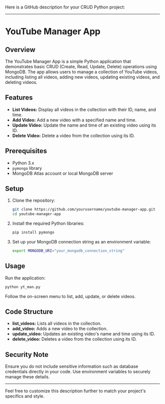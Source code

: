 Here is a GitHub description for your CRUD Python project:

---

# YouTube Manager App

## Overview

The YouTube Manager App is a simple Python application that demonstrates basic CRUD (Create, Read, Update, Delete) operations using MongoDB. The app allows users to manage a collection of YouTube videos, including listing all videos, adding new videos, updating existing videos, and deleting videos.

## Features

- **List Videos:** Display all videos in the collection with their ID, name, and time.
- **Add Video:** Add a new video with a specified name and time.
- **Update Video:** Update the name and time of an existing video using its ID.
- **Delete Video:** Delete a video from the collection using its ID.

## Prerequisites

- Python 3.x
- `pymongo` library
- MongoDB Atlas account or local MongoDB server

## Setup

1. Clone the repository:
   ```bash
   git clone https://github.com/yourusername/youtube-manager-app.git
   cd youtube-manager-app
   ```

2. Install the required Python libraries:
   ```bash
   pip install pymongo
   ```

3. Set up your MongoDB connection string as an environment variable:
   ```bash
   export MONGODB_URI="your_mongodb_connection_string"
   ```

## Usage

Run the application:
```bash
python yt_man.py
```

Follow the on-screen menu to list, add, update, or delete videos.

## Code Structure

- **list_videos:** Lists all videos in the collection.
- **add_video:** Adds a new video to the collection.
- **update_video:** Updates an existing video's name and time using its ID.
- **delete_video:** Deletes a video from the collection using its ID.

## Security Note

Ensure you do not include sensitive information such as database credentials directly in your code. Use environment variables to securely manage these details.

---

Feel free to customize this description further to match your project's specifics and style.
